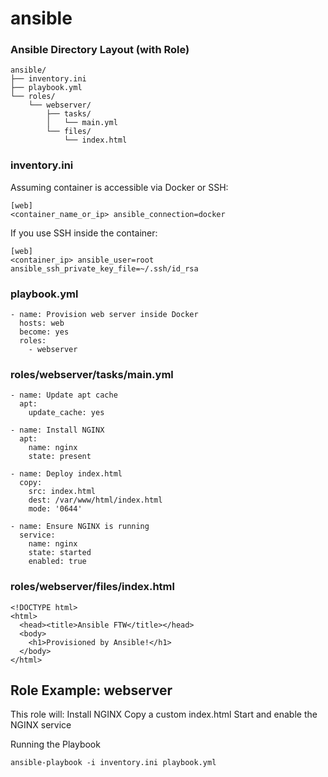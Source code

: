 # ansible

### Ansible Directory Layout (with Role)

```
ansible/
├── inventory.ini
├── playbook.yml
└── roles/
    └── webserver/
        ├── tasks/
        │   └── main.yml
        └── files/
            └── index.html
```

### inventory.ini
Assuming container is accessible via Docker or SSH:
```
[web]
<container_name_or_ip> ansible_connection=docker
```

If you use SSH inside the container:
```
[web]
<container_ip> ansible_user=root ansible_ssh_private_key_file=~/.ssh/id_rsa
```

### playbook.yml
```
- name: Provision web server inside Docker
  hosts: web
  become: yes
  roles:
    - webserver
```

### roles/webserver/tasks/main.yml
```
- name: Update apt cache
  apt:
    update_cache: yes

- name: Install NGINX
  apt:
    name: nginx
    state: present

- name: Deploy index.html
  copy:
    src: index.html
    dest: /var/www/html/index.html
    mode: '0644'

- name: Ensure NGINX is running
  service:
    name: nginx
    state: started
    enabled: true
```


### roles/webserver/files/index.html
```
<!DOCTYPE html>
<html>
  <head><title>Ansible FTW</title></head>
  <body>
    <h1>Provisioned by Ansible!</h1>
  </body>
</html>
```

## Role Example: webserver
This role will:
Install NGINX
Copy a custom index.html
Start and enable the NGINX service

Running the Playbook
```
ansible-playbook -i inventory.ini playbook.yml
```
